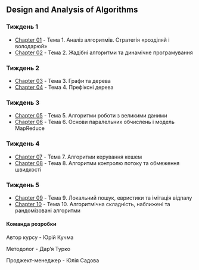 ## Design and Analysis of Algorithms

### Тиждень 1

- [Chapter 01](./Chapter_01/) - Тема 1. Аналіз алгоритмів. Стратегія «розділяй і володарюй»
- [Chapter 02](./Chapter_02/) - Тема 2. Жадібні алгоритми та динамічне програмування

### Тиждень 2

- [Chapter 03](./Chapter_03/) - Тема 3. Графи та дерева
- [Chapter 04](./Chapter_04/) - Тема 4. Префіксні дерева

### Тиждень 3

- [Chapter 05](./Chapter_05/) - Тема 5. Алгоритми роботи з великими даними
- [Chapter 06](./Chapter_06/) - Тема 6. Основи паралельних обчислень і модель MapReduce

### Тиждень 4

- [Chapter 07](./Chapter_07/) - Тема 7. Алгоритми керування кешем
- [Chapter 08](./Chapter_08/) - Тема 8. Алгоритми контролю потоку та обмеження швидкості

### Тиждень 5

- [Chapter 09](./Chapter_09/) - Тема 9. Локальний пошук, евристики та імітація відпалу
- [Chapter 10](./Chapter_10/) - Тема 10. Алгоритмічна складність, наближені та рандомізовані алгоритми

#### Команда розробки

Автор курсу - Юрій Кучма

Методолог - Дар’я Турко

Проджект-менеджер - Юлія Садова

